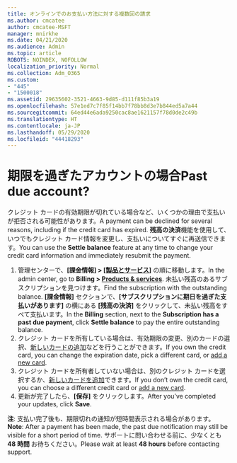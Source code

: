 ```yaml
---
title: オンラインでのお支払い方法に対する複数回の請求
ms.author: cmcatee
author: cmcatee-MSFT
manager: mnirkhe
ms.date: 04/21/2020
ms.audience: Admin
ms.topic: article
ROBOTS: NOINDEX, NOFOLLOW
localization_priority: Normal
ms.collection: Adm_O365
ms.custom:
- "445"
- "1500018"
ms.assetid: 29635602-3521-4663-9d85-d111f85b3a19
ms.openlocfilehash: 57e1ed7c7f85f14bb7f78bb8d3e7b844ed5a7a44
ms.sourcegitcommit: 64ed44e6ada9250cac8ae1621157f78d0de2c49b
ms.translationtype: HT
ms.contentlocale: ja-JP
ms.lasthandoff: 05/29/2020
ms.locfileid: "44418293"
---
```

# <a name="past-due-account"></a><span data-ttu-id="33940-102">期限を過ぎたアカウントの場合</span><span class="sxs-lookup"><span data-stu-id="33940-102">Past due account?</span></span>

<span data-ttu-id="33940-103">クレジット カードの有効期限が切れている場合など、いくつかの理由で支払いが拒否される可能性があります。</span><span class="sxs-lookup"><span data-stu-id="33940-103">A payment can be declined for several reasons, including if the credit card has expired.</span></span> <span data-ttu-id="33940-104">**残高の決済**機能を使用して、いつでもクレジット カード情報を変更し、支払いについてすぐに再送信できます。</span><span class="sxs-lookup"><span data-stu-id="33940-104">You can use the **Settle balance** feature at any time to change your credit card information and immediately resubmit the payment.</span></span>

1. <span data-ttu-id="33940-105">管理センターで、**[課金情報] > [[製品とサービス]](https://go.microsoft.com/fwlink/p/?linkid=842054)** の順に移動します。</span><span class="sxs-lookup"><span data-stu-id="33940-105">In the admin center, go to **Billing > [Products & services](https://go.microsoft.com/fwlink/p/?linkid=842054)**.</span></span>
<span data-ttu-id="33940-106">未払い残高のあるサブスクリプションを見つけます。</span><span class="sxs-lookup"><span data-stu-id="33940-106">Find the subscription with the outstanding balance.</span></span> <span data-ttu-id="33940-107">**[課金情報]** セクションで、**[サブスクリプションに期日を過ぎた支払いがあります]** の横にある **[残高の決済]** をクリックして、未払い残高をすべて支払います。</span><span class="sxs-lookup"><span data-stu-id="33940-107">In the **Billing** section, next to the **Subscription has a past due payment**, click **Settle balance** to pay the entire outstanding balance.</span></span>
2. <span data-ttu-id="33940-108">クレジット カードを所有している場合は、有効期限の変更、別のカードの選択、[新しいカードの追加](https://docs.microsoft.com/microsoft-365/commerce/billing-and-payments/manage-payment-methods?view=o365-worldwide)などを行うことができます。</span><span class="sxs-lookup"><span data-stu-id="33940-108">If you own the credit card, you can change the expiration date, pick a different card, or [add a new card](https://docs.microsoft.com/microsoft-365/commerce/billing-and-payments/manage-payment-methods?view=o365-worldwide).</span></span>
3. <span data-ttu-id="33940-109">クレジット カードを所有者していない場合は、別のクレジット カードを選択するか、[新しいカードを追加](https://docs.microsoft.com/microsoft-365/commerce/billing-and-payments/manage-payment-methods?view=o365-worldwide)できます。</span><span class="sxs-lookup"><span data-stu-id="33940-109">If you don’t own the credit card, you can choose a different credit card or [add a new card](https://docs.microsoft.com/microsoft-365/commerce/billing-and-payments/manage-payment-methods?view=o365-worldwide).</span></span>
4. <span data-ttu-id="33940-110">更新が完了したら、**[保存]** をクリックします。</span><span class="sxs-lookup"><span data-stu-id="33940-110">After you’ve completed your updates, click **Save**.</span></span>

<span data-ttu-id="33940-111">**注**: 支払い完了後も、期限切れの通知が短時間表示される場合があります。</span><span class="sxs-lookup"><span data-stu-id="33940-111">**Note**: After a payment has been made, the past due notification may still be visible for a short period of time.</span></span> <span data-ttu-id="33940-112">サポートに問い合わせる前に、少なくとも **48 時間** お待ちください。</span><span class="sxs-lookup"><span data-stu-id="33940-112">Please wait at least **48 hours** before contacting support.</span></span>
